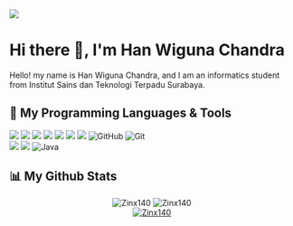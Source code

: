 <img src="https://cdna.artstation.com/p/assets/images/images/028/102/058/original/pixel-jeff-matrix-s.gif?1593487263">

<h1>Hi there 👋, I'm Han Wiguna Chandra</h1> 
Hello! my name is Han Wiguna Chandra, and I am an informatics student from Institut Sains dan Teknologi Terpadu Surabaya. 
<br>

## 🔧 My Programming Languages & Tools
![](https://img.shields.io/badge/HTML-e34c26?style=flat&logo=html5&logoColor=white)
![](https://img.shields.io/badge/CSS-563d7c?&style=flat&logo=css3&logoColor=white)
![](https://img.shields.io/badge/JavaScript-323330?style=flat&logo=javascript&logoColor=F7DF1E)
![](https://img.shields.io/badge/Bootstrap-7952B3?style=flat&logo=bootstrap&logoColor=white)
![](https://img.shields.io/badge/C-A8B9CC?style=flat&logo=c&logoColor=black)
![](https://img.shields.io/badge/C%2B%2B-00599C?style=flat&logo=c%2B%2B&logoColor=white)
![](https://img.shields.io/badge/Python-3776AB?style=flat&logo=python&logoColor=white)
![GitHub](https://img.shields.io/badge/github-%23121011.svg?style=for-the-badge&logo=github&logoColor=white)
![Git](https://img.shields.io/badge/git-%23F05033.svg?style=for-the-badge&logo=git&logoColor=white) </br>
![](https://img.shields.io/badge/MySQL-005C84?style=for-the-badge&logo=mysql&logoColor=white)
![](https://img.shields.io/badge/Laragon-0E83CD?style=for-the-badge&logo=Laragon&logoColor=white)
![Java](https://img.shields.io/badge/java-%23ED8B00.svg?style=for-the-badge&logo=openjdk&logoColor=white)
<br>

## 📊 My Github Stats
<div align=center>
    <img src="https://github-readme-stats.vercel.app/api?username=Zinx140&show_icons=true&locale=en" alt="Zinx140" />
    <img src="https://github-readme-stats.vercel.app/api/top-langs?username=Zinx140&show_icons=true&locale=en&layout=compact" alt="Zinx140" />
</div>
<div align="center">
  <a href="https://github.com/ryo-ma/github-profile-trophy">
    <img src="https://github-profile-trophy.vercel.app/?username=Zinx140&title=MultiLanguage,Commits,Stars,Followers,Repositories,Experience" alt="Zinx140" />
  </a>
</div>
<!--
**Zinx140/Zinx140** is a ✨ _special_ ✨ repository because its `README.md` (this file) appears on your GitHub profile.

Here are some ideas to get you started:

- 🔭 I’m currently working on ...
- 🌱 I’m currently learning ...
- 👯 I’m looking to collaborate on ...
- 🤔 I’m looking for help with ...
- 💬 Ask me about ...
- 📫 How to reach me: ...
- 😄 Pronouns: ...
- ⚡ Fun fact: ...
-->
